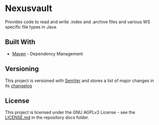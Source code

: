 # Nexusvault

Provides code to read and write .index and .archive files and various WS specific file types in Java.

## Built With

* [Maven](https://maven.apache.org/) - Dependency Management

## Versioning

This project is versioned with [SemVer](http://semver.org/)
and stores a list of major changes in its [changelog](CHANGELOG.md)

## License

This project is licensed under the GNU AGPLv3 License - see the [LICENSE.md](../../docs/LICENSE.md) in the repository docs folder.
